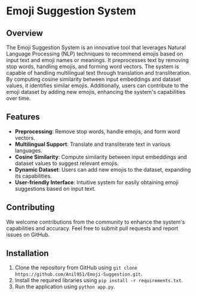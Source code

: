 # Emoji Suggestion System

## Overview

The Emoji Suggestion System is an innovative tool that leverages Natural Language Processing (NLP) techniques to recommend emojis based on input text and emoji names or meanings. It preprocesses text by removing stop words, handling emojis, and forming word vectors. The system is capable of handling multilingual text through translation and transliteration. By computing cosine similarity between input embeddings and dataset values, it identifies similar emojis. Additionally, users can contribute to the emoji dataset by adding new emojis, enhancing the system's capabilities over time.


## Features

- **Preprocessing**: Remove stop words, handle emojis, and form word vectors.
- **Multilingual Support**: Translate and transliterate text in various languages.
- **Cosine Similarity**: Compute similarity between input embeddings and dataset values to suggest relevant emojis.
- **Dynamic Dataset**: Users can add new emojis to the dataset, expanding its capabilities.
- **User-friendly Interface**: Intuitive system for easily obtaining emoji suggestions based on input text.


## Contributing

We welcome contributions from the community to enhance the system's capabilities and accuracy. Feel free to submit pull requests and report issues on GitHub.


## Installation

1. Clone the repository from GitHub using `git clone https://github.com/Anil951/Emoji-Suggestion.git`.
2. Install the required libraries using `pip install -r requirements.txt`.
3. Run the application using `python app.py`.




